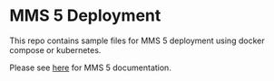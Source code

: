 # MMS 5 Deployment

This repo contains sample files for MMS 5 deployment using docker compose or kubernetes.

Please see [here](https://mms5-deployment-guide.readthedocs.io/en/latest/index.html) for MMS 5 documentation.
